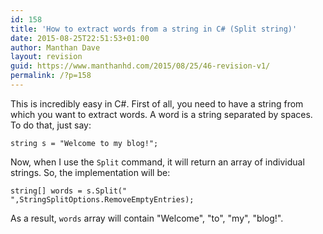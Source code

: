 ```yaml
---
id: 158
title: 'How to extract words from a string in C# (Split string)'
date: 2015-08-25T22:51:53+01:00
author: Manthan Dave
layout: revision
guid: https://www.manthanhd.com/2015/08/25/46-revision-v1/
permalink: /?p=158
---
```

This is incredibly easy in C#. First of all, you need to have a string from which you want to extract words. A word is a string separated by spaces. To do that, just say:

<code>string s = "Welcome to my blog!";</code>

Now, when I use the <code>Split</code> command, it will return an array of individual strings. So, the implementation will be:

<code>string[] words = s.Split(" ",StringSplitOptions.RemoveEmptyEntries);</code>

As a result, <code>words</code> array will contain "Welcome", "to", "my", "blog!".